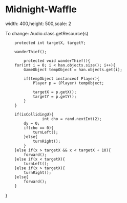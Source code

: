 # Midnight-Waffle
width: 400,height: 500,scale: 2

To change:
    					Audio.class.getResource(s)

    	protected int targetX, targetY; 

		wanderThief();
		
			protected void wanderThief(){
		for(int i = 0; i < han.objects.size(); i++){
			GameObject tempObject = han.objects.get(i);
			
			if(tempObject instanceof Player){
				Player p = (Player) tempObject;
				
				targetX = p.getX();
				targetY = p.getY();
			}
		}
		
		if(isCollidingU){
					int cho = rand.nextInt(2); 
			dy = 0;
			if(cho == 0){
				turnLeft();
			}else{
				turnRight();
			}
		}else if(x > targetX && x < targetX + 10){
			forward();
		}else if(x < targetX){
			turnLeft();
		}else if(x > targetX){
			turnRight();
		}else{
			forward();
		}

}
	
